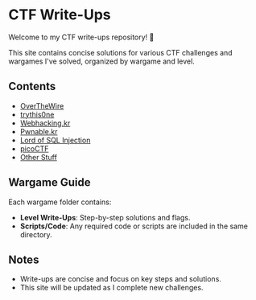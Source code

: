 # CTF Write-Ups

Welcome to my CTF write-ups repository! 🎯

This site contains concise solutions for various CTF challenges and wargames I've solved, organized by wargame and level.

## Contents
- [OverTheWire](./overthewire/)
- [trythis0ne](./trythis0ne/)
- [Webhacking.kr](./webhacking.kr/)
- [Pwnable.kr](./webhacking.kr/)
- [Lord of SQL Injection](./lord-of-sql-injection/)
- [picoCTF](./picoCTF)
- [Other Stuff](./stuff)

## Wargame Guide
Each wargame folder contains:
- **Level Write-Ups**: Step-by-step solutions and flags.
- **Scripts/Code**: Any required code or scripts are included in the same directory.

## Notes
- Write-ups are concise and focus on key steps and solutions.
- This site will be updated as I complete new challenges.
